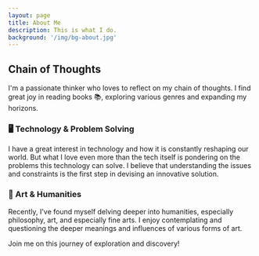 ```yaml
---
layout: page
title: About Me
description: This is what I do.
background: '/img/bg-about.jpg'
---
```


## Chain of Thoughts

I'm a passionate thinker who loves to reflect on my chain of thoughts. I find great joy in reading books 📚, exploring various genres and expanding my horizons.

### 🖥️ Technology & Problem Solving

I have a great interest in technology and how it is constantly reshaping our world. But what I love even more than the tech itself is pondering on the problems this technology can solve. I believe that understanding the issues and constraints is the first step in devising an innovative solution.

### 🎨 Art & Humanities

Recently, I've found myself delving deeper into humanities, especially philosophy, art, and especially fine arts. I enjoy contemplating and questioning the deeper meanings and influences of various forms of art.

Join me on this journey of exploration and discovery!
